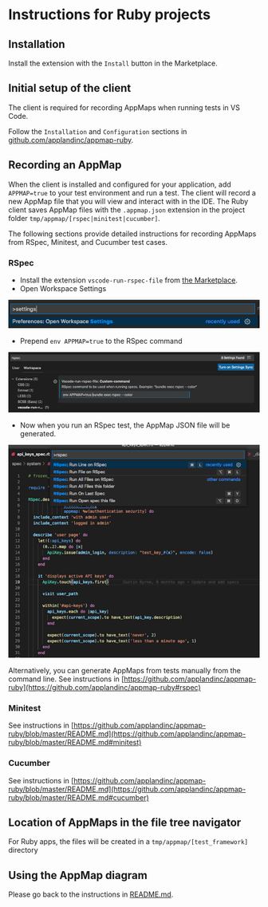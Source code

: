 # Instructions for Ruby projects


## Installation

Install the extension with the `Install` button in the Marketplace.

## Initial setup of the client

The client is required for recording AppMaps when running tests in VS Code.

Follow the `Installation` and `Configuration` sections in [github.com/applandinc/appmap-ruby](github.com/applandinc/appmap-ruby#installation).

## Recording an AppMap

When the client is installed and configured for your application, add `APPMAP=true` to your test environment and run a test. The client will record a new AppMap file that you will view and interact with in the IDE. The Ruby client saves AppMap files with the `.appmap.json` extension in the project folder `tmp/appmap/[rspec|minitest|cucumber]`.

The following sections provide detailed instructions for recording AppMaps from RSpec, Minitest, and Cucumber test cases.

### RSpec
 - Install the extension `vscode-run-rspec-file` from [the Marketplace](https://marketplace.visualstudio.com/items?itemName=Thadeu.vscode-run-rspec-file).
 - Open Workspace Settings
  
![Workspace settings](./media/002.png "Workspace settings")

 - Prepend `env APPMAP=true` to the RSpec command

![env APPMAP=TRUE](./media/003.png "env APPMAP=TRUE")

 - Now when you run an RSpec test, the AppMap JSON file will be generated.

![Run RSpec test](./media/004.png "Run RSpec test")

Alternatively, you can generate AppMaps from tests manually from the command line. See instructions in [https://github.com/applandinc/appmap-ruby](https://github.com/applandinc/appmap-ruby#rspec)

### Minitest

See instructions in [https://github.com/applandinc/appmap-ruby/blob/master/README.md](https://github.com/applandinc/appmap-ruby/blob/master/README.md#minitest)

### Cucumber

See instructions in [https://github.com/applandinc/appmap-ruby/blob/master/README.md](https://github.com/applandinc/appmap-ruby/blob/master/README.md#cucumber)


## Location of AppMaps in the file tree navigator

For Ruby apps, the files will be created in a  `tmp/appmap/[test_framework]` directory

## Using the AppMap diagram

Please go back to the instructions in [README.md](../README.md#using-the-appmap-diagram "README").